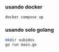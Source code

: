 
### usando docker
```bash
docker compose up
```


### usando solo golang
```bash
mkdir subidos
go run main.go
```
